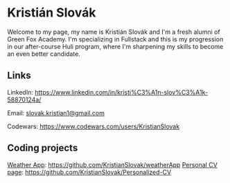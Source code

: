# Kristián Slovák

Welcome to my page, my name is Kristián Slovák and I'm a fresh alumni of Green Fox Academy. I'm specializing in Fullstack and this is my progression in our after-course Huli program, where I'm sharpening my skills to become an even better candidate.

## Links
LinkedIn: https://www.linkedin.com/in/kristi%C3%A1n-slov%C3%A1k-58870124a/

Email: slovak.kristian1@gmail.com

Codewars: https://www.codewars.com/users/KristianSlovak

## Coding projects
[Weather App](https://weather-app-nu-steel.vercel.app/): https://github.com/KristianSlovak/weatherApp 
[Personal CV page](https://kristianslovak.github.io/Personalized-CV/): https://github.com/KristianSlovak/Personalized-CV




